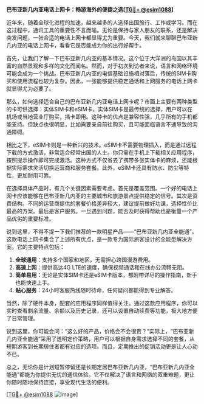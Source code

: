 **巴布亚新几内亚电话上网卡：畅游海外的便捷之选[[TG💪+ @esim1088](https://t.me/s/esim1088)]**

近年来，随着全球化进程的加速，越来越多的人选择出国旅行、工作或学习。而在这过程中，通讯工具的重要性不言而喻。无论是保持与家人朋友的联系，还是解决突发问题，一张合适的电话上网卡都显得尤为重要。今天，我们就来聊聊巴布亚新几内亚的电话上网卡，看看它是否能成为你的出行好帮手。

首先，让我们了解一下巴布亚新几内亚的基本情况。这个位于大洋洲的岛国以其丰富的自然景观和多样的文化而闻名。然而，对于初次到访者来说，语言和网络环境可能会成为一个挑战。巴布亚新几内亚的电信基础设施相对落后，传统的SIM卡购买和使用流程也较为复杂。因此，一张能够提供稳定通话和上网服务的电话上网卡就显得尤为必要了。

那么，如何选择适合自己的巴布亚新几内亚电话上网卡呢？市面上主要有两种类型的卡可供选择：实体SIM卡和eSIM卡。实体SIM卡是最传统的选择，用户可以在机场或当地营业厅购买，插卡即用。这种卡的优点是兼容性强，几乎所有的手机都能支持。但缺点也很明显，比如需要亲自前往购买，且可能面临语言不通导致的沟通障碍。

相比之下，eSIM卡则是一种新兴的技术。eSIM卡不需要物理插入，而是通过远程下载的方式激活，非常适合经常出国的人士。你只需在手机上下载相关应用程序，按照提示操作即可完成激活。这种方式不仅省去了携带多张实体卡的麻烦，还能根据实际需求灵活切换运营商和服务套餐。此外，eSIM卡还具有防水、防尘等特性，更加耐用可靠。

在选择具体产品时，有几个关键因素需要考虑。首先是覆盖范围。一个好的电话上网卡应该能够在巴布亚新几内亚的主要城市和旅游景点提供稳定的信号。其次是资费结构。不同的运营商提供的套餐价格差异较大，建议提前做好功课，选择性价比最高的方案。最后是客户服务。一旦遇到问题，能否及时获得帮助也是衡量一个产品优劣的重要标准。

说到这里，不得不提一下我们推荐的一款明星产品——“巴布亚新几内亚全能通”。这款电话上网卡集合了上述所有优点，是一款专为国际旅客设计的全能型解决方案。它的主要特点包括：

1. **全球通用**：支持多个国家和地区，无需担心跨国漫游费用。
2. **高速上网**：提供高达4G LTE的速度，确保视频通话和在线办公流畅无阻。
3. **简单易用**：无论是实体SIM卡还是eSIM卡版本，都附带详尽的操作指南，新手也能快速上手。
4. **贴心服务**：24小时客服热线随时待命，任何疑问都能得到专业解答。

当然，除了硬件本身，配套的应用程序同样值得关注。通过这款应用程序，你可以实时查看剩余流量、余额以及历史记录，还可以设置自动续费等功能，极大地方便了日常管理。

说到这里，你可能会问：“这么好的产品，价格会不会很贵？”实际上，“巴布亚新几内亚全能通”采用了透明定价策略，用户可以根据自身需求选择不同的套餐，从短期游客到长期居住者都有对应的选项。而且，定期推出的促销活动更是让人心动不已。

总之，无论你是计划短暂停留还是长期定居巴布亚新几内亚，“巴布亚新几内亚全能通”都能为你提供无忧的通信体验。它不仅解决了语言和网络的双重难题，更让你随时随地保持连接，享受现代生活的便利。

[[TG💪+ @esim1088](https://t.me/s/esim1088) ![Image](https://i.postimg.cc/4NQfJmqS/Snipaste-2025-05-13-00-14-12.png)]